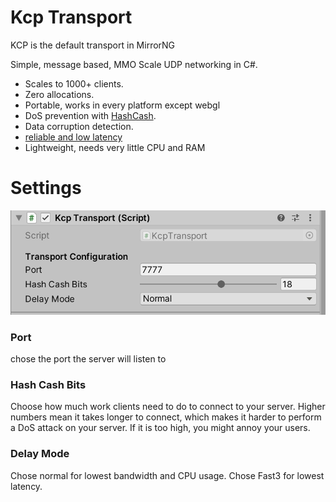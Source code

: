 # Kcp Transport

KCP is the default transport in MirrorNG

Simple, message based, MMO Scale UDP networking in C\#.

- Scales to 1000+ clients.
- Zero allocations.
- Portable, works in every platform except webgl
- DoS prevention with [HashCash](http://www.hashcash.org/).
- Data corruption detection.
- [reliable and low latency](https://github.com/skywind3000/kcp/blob/master/README.en.md)
- Lightweight, needs very little CPU and RAM

# Settings

![The LiteNetLib4Mirror Transport component in the Inspector window](Kcp.png)

### Port
chose the port the server will listen to
### Hash Cash Bits
Choose how much work clients need to do to connect to your server.  Higher numbers mean it takes longer to connect, which makes it harder to perform a DoS attack on your server. If it is too high, you might annoy your users.
### Delay Mode
Chose normal for lowest bandwidth and CPU usage. Chose Fast3 for lowest latency.